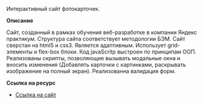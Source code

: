  Интерактивный сайт фотокарточек.


**Описание**

Сайт, созданный в рамках обучения веб-разработке в компании Яндекс практикум.
Структура сайта соответствует методологии БЭМ.
Сайт сверстан на html5 и css3. Является адаптивным. Использует grid-элементы и flex-box блоки.
Код javaScritp выстроен по принципам ООП.
Реализованы скрипты, позволяющие вызывать модальные окна и вносить изменения (Добавлять карточки с картинками, раскрывать изображение на полный экран).
Реализованна валидация форм.


**Ссылка на ресурс**

* [Ссылка на сайт](https://maddkot.github.io/mesto/src/index.html)

